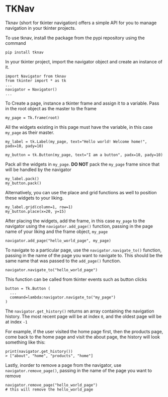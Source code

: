 # TKNav
Tknav (short for tkinter navigation) offers a simple API for you to manage navigation in your tkinter projects. 

To use tknav, install the package from the pypi repository using the command

`pip install tknav`

In your tkinter project, import the navigator object and create an instance of it.

```
import Navigator from tknav
from tkinter import * as tk
...
navigator = Navigator()
...
```

To Create a page, instance a tkinter frame and assign it to a variable. Pass in the root object as the master to the frame

```
my_page = Tk.frame(root)
```

All the widgets existing in this page must have the variable, in this case `my_page` as their master.

```
my_label = tk.Label(my_page, text="Hello world! Welcome home!", padx=10, pady=10)

my_button = tk.Button(my_page, text="I am a button", padx=10, pady=10)
```

Pack all the widgets in `my_page`. <b>DO NOT</b> pack the `my_page` frame since that will be handled by the navigator

```
my_label.pack()
my_button.pack()
```

Alternatively, you can use the place and grid functions as well to position these widgets to your liking.

```
my_label.grid(column=1, row=1)
my_button.place(x=20, y=15)
```

After placing the widgets, add the frame, in this case `my_page` to the navigator using the `navigator.add_page()` function, passing in the page name of your liking and the frame object, `my_page`

```
navigator.add_page("hello_world_page", my_page)
```

To navigate to a particular page, use the `navigator.navigate_to()` function, passing in the name of the page you want to navigate to. This should be the same name that was passed to the `add_page()` function. 
```
navigator.navigate_to("hello_world_page")
```

This function can be called from tkinter events such as button clicks

```
button = Tk.Button (
  ...
  command=lambda:navigator.navigate_to("my_page")
)
```

The `navigator.get_history()` returns an array containing the navigation history. The most recent page will be at index `0`, and the oldest page will be at index `-1`

For example, if the user visited the home page first, then the products page, come back to the home page and visit the about page, the history will look something like this:

```
print(navigator.get_history())
> ["about", "home", "products", "home"]
```

Lastly, inorder to remove a page from the navigator, use `navigator.remove_page()`, passing in the name of the page you want to remove

```
navigator.remove_page("hello_world_page")
# this will remove the hello_world_page
```